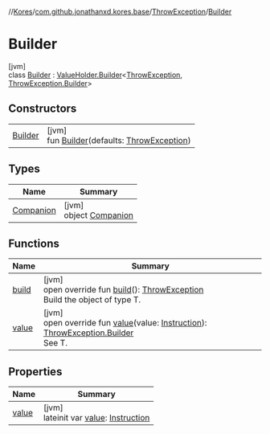 //[Kores](../../../../index.md)/[com.github.jonathanxd.kores.base](../../index.md)/[ThrowException](../index.md)/[Builder](index.md)

# Builder

[jvm]\
class [Builder](index.md) : [ValueHolder.Builder](../../-value-holder/-builder/index.md)<[ThrowException](../index.md), [ThrowException.Builder](index.md)>

## Constructors

| | |
|---|---|
| [Builder](-builder.md) | [jvm]<br>fun [Builder](-builder.md)(defaults: [ThrowException](../index.md)) |

## Types

| Name | Summary |
|---|---|
| [Companion](-companion/index.md) | [jvm]<br>object [Companion](-companion/index.md) |

## Functions

| Name | Summary |
|---|---|
| [build](build.md) | [jvm]<br>open override fun [build](build.md)(): [ThrowException](../index.md)<br>Build the object of type T. |
| [value](value.md) | [jvm]<br>open override fun [value](value.md)(value: [Instruction](../../../com.github.jonathanxd.kores/-instruction/index.md)): [ThrowException.Builder](index.md)<br>See T. |

## Properties

| Name | Summary |
|---|---|
| [value](value.md) | [jvm]<br>lateinit var [value](value.md): [Instruction](../../../com.github.jonathanxd.kores/-instruction/index.md) |
